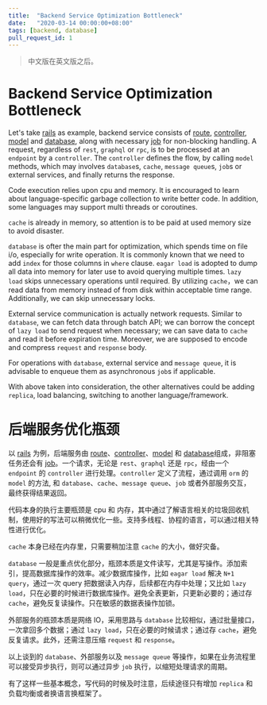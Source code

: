 ```yaml
---
title:  "Backend Service Optimization Bottleneck"
date:   "2020-03-14 00:00:00+08:00"
tags: [backend, database]
pull_request_id: 1
---
```


<!-- 写在前面：雇主和雇员的本质关系是，雇主花钱购买雇员的时间来为其完成任务。面试，从雇主来说，是为了筛选得到符合要求的雇员；从雇员来说，是为了获得与自身实力匹配的职位与薪资。事实上，整个面试过程都是由人来进行主观判断，因此面试实际上给了雇员展现高于自身的实力而因此获得更高的职位与薪资的机会。一次好的面试，可以省下后续好几年为了升职所需要付出的努力。 -->

> 中文版在英文版之后。

# Backend Service Optimization Bottleneck

Let's take [rails](https://github.com/mpan-wework/interview-essentials-example/tree/master/rails-init) as example, backend service consists of [route](https://github.com/mpan-wework/interview-essentials-example/blob/master/rails-init/config/routes.rb), [controller](https://github.com/mpan-wework/interview-essentials-example/blob/master/rails-init/app/controllers/posts_controller.rb), [model](https://github.com/mpan-wework/interview-essentials-example/blob/master/rails-init/app/models/post.rb) and [database](https://github.com/mpan-wework/interview-essentials-example/blob/master/rails-init/db/migrate/20200314070746_create_posts.rb), along with necessary [job](https://github.com/mpan-wework/interview-essentials-example/blob/master/rails-init/app/jobs/application_job.rb) for non-blocking handling. A request, regardless of `rest`, `graphql` or `rpc`, is to be processed at an `endpoint` by a `controller`. The `controller` defines the flow, by calling `model` methods, which may involves `database`s, `cache`, `message queue`s, `job`s or external services, and finally returns the response. 

Code execution relies upon cpu and memory. It is encouraged to learn about language-specific garbage collection to write better code. In addition, some languages may support multi threads or coroutines.

`cache` is already in memory, so attention is to be paid at used memory size to avoid disaster.

`database` is ofter the main part for optimization, which spends time on file i/o, especially for write operation. It is commonly known that we need to add `index` for those columns in `where` clause. `eagar load` is adopted to dump all data into memory for later use to avoid querying multiple times. `lazy load` skips unnecessary operations until required. By utilizing `cache`，we can read data from memory instead of from disk within acceptable time range. Additionally, we can skip unnecessary locks.

External service communication is actually network requests. Similar to `database`, we can fetch data through batch API; we can borrow the concept of `lazy load` to send request when necessary; we can save data to `cache` and read it before expiration time. Moreover, we are supposed to encode and compress `request` and `response` body.

For operations with `database`, external service and `message queue`, it is advisable to enqueue them as asynchronous `job`s if applicable.

With above taken into consideration, the other alternatives could be adding `replica`, load balancing, switching to another language/framework.

# 后端服务优化瓶颈

以 [rails](https://github.com/mpan-wework/interview-essentials-example/tree/master/rails-init) 为例，后端服务由 [route](https://github.com/mpan-wework/interview-essentials-example/blob/master/rails-init/config/routes.rb)、[controller](https://github.com/mpan-wework/interview-essentials-example/blob/master/rails-init/app/controllers/posts_controller.rb)、[model](https://github.com/mpan-wework/interview-essentials-example/blob/master/rails-init/app/models/post.rb) 和 [database](https://github.com/mpan-wework/interview-essentials-example/blob/master/rails-init/db/migrate/20200314070746_create_posts.rb)组成，非阻塞任务还会有 [job](https://github.com/mpan-wework/interview-essentials-example/blob/master/rails-init/app/jobs/application_job.rb)。一个请求，无论是 `rest`、`graphql` 还是 `rpc`，经由一个 `endpoint` 的 `controller` 进行处理。`controller` 定义了流程，通过调用 `orm` 的 `model` 的方法, 和 `database`、`cache`、`message queue`、`job` 或者外部服务交互， 最终获得结果返回。

代码本身的执行主要瓶颈是 cpu 和 内存，其中通过了解语言相关的垃圾回收机制，使用好的写法可以稍微优化一些。支持多线程、协程的语言，可以通过相关特性进行优化。

`cache` 本身已经在内存里，只需要稍加注意 `cache` 的大小，做好灾备。

`database` 一般是重点优化部分，瓶颈本质是文件读写，尤其是写操作。添加索引，提高数据库操作的效率。减少数据库操作，比如 `eagar load` 解决 `N+1 query`，通过一次 query 把数据读入内存，后续都在内存中处理；又比如 `lazy load`，只在必要的时候进行数据库操作。避免全表更新，只更新必要的；通过存 `cache`，避免反复读操作。只在敏感的数据表操作加锁。

外部服务的瓶颈本质是网络 IO，采用思路与 `database` 比较相似，通过批量接口，一次拿回多个数据；通过 `lazy load`，只在必要的时候请求；通过存 `cache`，避免反复请求。此外，还需注意压缩 `request` 和 `response`。

以上谈到的 `database`、外部服务以及 `message queue` 等操作，如果在业务流程里可以接受异步执行，则可以通过异步 `job` 执行，以缩短处理请求的周期。

有了这样一些基本概念，写代码的时候及时注意，后续途径只有增加 `replica` 和负载均衡或者换语言换框架了。
